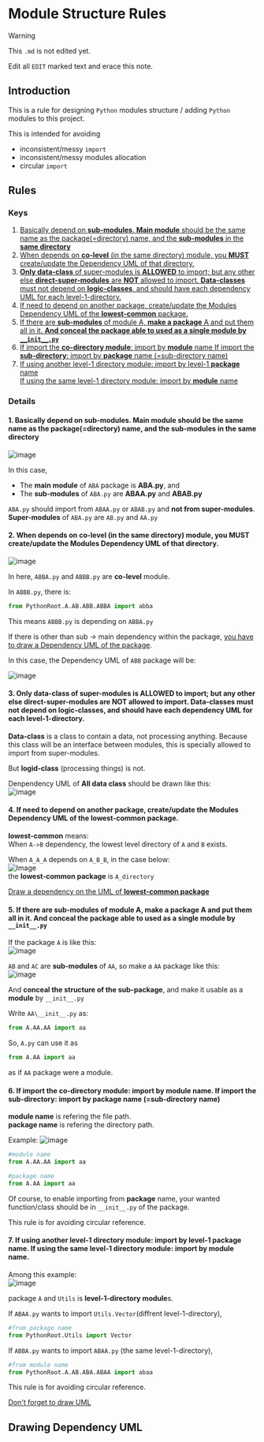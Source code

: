 # Module Structure Rules

> [!WARNING]
> This `.md` is not edited yet.
>
> Edit all `EDIT` marked text and erace this note.

## Introduction

This is a rule for designing `Python` modules structure / adding `Python` modules to this project.

This is intended for avoiding

- inconsistent/messy `import`
- inconsistent/messy modules allocation
- circular `import`

## Rules

### Keys

1. [Basically depend on **sub-modules**. **Main module** should be the same name as the package(=directory) name, and the **sub-modules** in the **same directory**](#1-basically-depend-on-sub-modules-main-module-should-be-the-same-name-as-the-packagedirectory-name-and-the-sub-modules-in-the-same-directory)
2. [When depends on **co-level** (in the same directory) module, you **MUST** create/update the Dependency UML of that directory.](#2-when-depends-on-co-level-in-the-same-directory-module-you-must-createupdate-the-modules-dependency-uml-of-that-directory)
3. [**Only data-class** of super-modules is **ALLOWED** to import; but any other else **direct-super-modules** are **NOT** allowed to import.
   **Data-classes** must not depend on **logic-classes**, and should have each dependency UML for each level-1-directory.](#3-only-data-class-of-super-modules-is-allowed-to-import-but-any-other-else-direct-super-modules-are-not-allowed-to-import-data-classes-must-not-depend-on-logic-classes-and-should-have-each-dependency-uml-for-each-level-1-directory)
4. [If need to depend on another package, create/update the Modules Dependency UML of the **lowest-common** package.](#4-if-need-to-depend-on-another-package-createupdate-the-modules-dependency-uml-of-the-lowest-common-package)
5. [If there are **sub-modules** of module A, **make a package** A and put them all in it. **And conceal the package able to used as a single module by `__init__.py`**](#5-if-there-are-sub-modules-of-module-a-make-a-package-a-and-put-them-all-in-it-and-conceal-the-package-able-to-used-as-a-single-module-by-__init__py)
6. [If import the **co-directory module**: import by **module** name
   If import the **sub-directory**: import by **package** name (=sub-directory name)](#6-if-import-the-co-directory-module-import-by-module-name-if-import-the-sub-directory-import-by-package-name-sub-directory-name)
7. [If using another level-1 directory module: import by level-1 **package** name  
   If using the same level-1 directory module: import by **module** name](#7-if-using-another-level-1-directory-module-import-by-level-1-package-name-if-using-the-same-level-1-directory-module-import-by-module-name)

### Details

#### 1. Basically depend on **sub-modules**. **Main module** should be the same name as the package(=directory) name, and the **sub-modules** in the **same directory**

![image](https://github.com/konbraphat51/module_rule/assets/101827492/60e9ca70-6e8c-4e29-9c35-455a7dfcea85)

In this case,

- The **main module** of `ABA` package is **ABA.py**, and
- The **sub-modules** of `ABA.py` are **ABAA.py** and **ABAB.py**

`ABA.py` should import from `ABAA.py` or `ABAB.py` and **not from super-modules**.  
**Super-modules** of `ABA.py` are `AB.py` and `AA.py`

#### 2. When depends on **co-level** (in the same directory) module, you **MUST** create/update the Modules Dependency UML of that directory.

![image](https://github.com/konbraphat51/module_rule/assets/101827492/5c06ed97-eba3-41af-82cd-d350e5e221c2)

In here, `ABBA.py` and `ABBB.py` are **co-level** module.

In `ABBB.py`, there is:

```python
from PythonRoot.A.AB.ABB.ABBA import abba
```

This means `ABBB.py` is depending on `ABBA.py`

If there is other than sub -> main dependency within the package, [you have to draw a Dependency UML of the package](#drawing-dependency-uml).

In this case, the Dependency UML of `ABB` package will be:

![image](https://github.com/konbraphat51/module_rule/assets/101827492/43a23278-f0d9-4406-a4e0-85f5e09cd692)

#### 3. **Only data-class** of super-modules is **ALLOWED** to import; but any other else **direct-super-modules** are **NOT** allowed to import. **Data-classes** must not depend on **logic-classes**, and should have each dependency UML for each level-1-directory.

**Data-class** is a class to contain a data, not processing anything. Because this class will be an interface between modules, this is specially allowed to import from super-modules.

But **logid-class** (processing things) is not.

Denpendency UML of **All data class** should be drawn like this:  
![image](https://github.com/konbraphat51/module_rule/assets/101827492/efb16ffc-9bf8-4ede-80ab-854133cd3611)

#### 4. If need to depend on another package, create/update the Modules Dependency UML of the **lowest-common** package.

**lowest-common** means:  
 When `A->B` dependency, the lowest level directory of `A` and `B` exists.

When `A_A_A` depends on `A_B_B`, in the case below:  
![Image](https://user-images.githubusercontent.com/101827492/285468378-8136fd12-3065-419e-93cc-8a2729a641b8.png)  
the **lowest-common package** is `A_directory`

[Draw a dependency on the UML of **lowest-common package**](#drawing-dependency-uml)

#### 5. If there are **sub-modules** of module A, **make a package** A and put them all in it. **And conceal the package able to used as a single module by `__init__.py`**

If the package `A` is like this:  
![image](https://github.com/konbraphat51/module_rule/assets/101827492/136e7d9f-6b09-41f5-876b-d451dbaf3bee)

`AB` and `AC` are **sub-modules** of `AA`, so make a `AA` package like this:  
![image](https://github.com/konbraphat51/module_rule/assets/101827492/4421c74a-4ca2-4810-b1b6-fd1b8c5a4cdd)

And **conceal the structure of the sub-package**, and make it usable as a **module** by `__init__.py`

Write `AA\__init__.py` as:

```python
from A.AA.AA import aa
```

So, `A.py` can use it as

```python
from A.AA import aa
```

as if `AA` package were a module.

#### 6. If import the **co-directory module**: import by **module** name. If import the **sub-directory**: import by **package** name (=sub-directory name)

**module name** is refering the file path.  
**package name** is refering the directory path.

Example:
![image](https://github.com/konbraphat51/module_rule/assets/101827492/4421c74a-4ca2-4810-b1b6-fd1b8c5a4cdd)

```python
#module name
from A.AA.AA import aa

#package name
from A.AA import aa
```

Of course, to enable importing from **package** name, your wanted function/class should be in `__init__.py` of the package.

This rule is for avoiding circular reference.

#### 7. If using another level-1 directory module: import by level-1 **package** name. If using the same level-1 directory module: import by **module** name.

Among this example:  
![image](https://github.com/konbraphat51/module_rule/assets/101827492/ec92668f-ea44-404b-b32b-d28c91220f8e)

package `A` and `Utils` is **level-1-directory module**s.

If `ABAA.py` wants to import `Utils.Vector`(diffrent level-1-directory),

```python
#from package name
from PythonRoot.Utils import Vector
```

If `ABBA.py` wants to import `ABAA.py` (the same level-1-directory),

```python
#from module name
from PythonRoot.A.AB.ABA.ABAA import abaa
```

This rule is for avoiding circular reference.

[Don't forget to draw UML](#drawing-dependency-uml)

## Drawing Dependency UML
